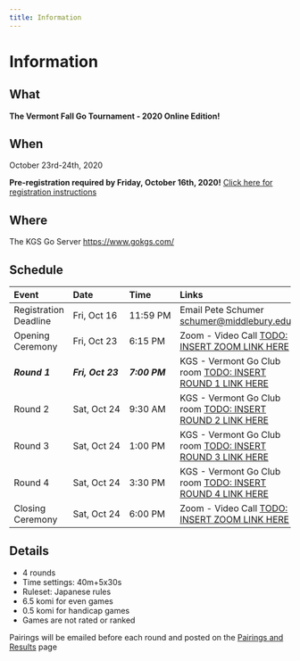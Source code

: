 ```yaml
---
title: Information
---
```


# Information

## What
__The Vermont Fall Go Tournament - 2020 Online Edition!__

## When
October 23rd-24th, 2020

__Pre-registration required by Friday, October 16th, 2020!__
[Click here for registration instructions]({{site.baseurl}}/registration)

## Where
The KGS Go Server https://www.gokgs.com/

## Schedule

| Event | Date | Time | Links |
| :--- | :--- | :--- | :--- |
|Registration Deadline | Fri,&#160;Oct&#160;16 | 11:59&#160;PM| Email Pete Schumer [schumer@middlebury.edu](mailto:schumer@middlebury.edu) |
|Opening Ceremony | Fri,&#160;Oct&#160;23 | 6:15&#160;PM | Zoom - Video Call [TODO: INSERT ZOOM LINK HERE](/) |
|___Round 1___ | ___Fri,&#160;Oct&#160;23___ | ___7:00&#160;PM___ | KGS - Vermont Go Club room [TODO: INSERT ROUND 1 LINK HERE](/) |
|Round 2 | Sat,&#160;Oct&#160;24 | 9:30&#160;AM | KGS - Vermont Go Club room [TODO: INSERT ROUND 2 LINK HERE](/) |
|Round 3 | Sat,&#160;Oct&#160;24 | 1:00&#160;PM | KGS - Vermont Go Club room [TODO: INSERT ROUND 3 LINK HERE](/) |
|Round 4 | Sat,&#160;Oct&#160;24 | 3:30&#160;PM | KGS - Vermont Go Club room [TODO: INSERT ROUND 4 LINK HERE](/) |
|Closing Ceremony | Sat,&#160;Oct&#160;24 | 6:00&#160;PM| Zoom - Video Call [TODO: INSERT ZOOM LINK HERE](/) |


## Details
- 4 rounds
- Time settings: 40m+5x30s
- Ruleset: Japanese rules
- 6.5 komi for even games
- 0.5 komi for handicap games
- Games are not rated or ranked

Pairings will be emailed before each round and posted on the [Pairings and Results]({{site.baseurl}}/pairings) page
